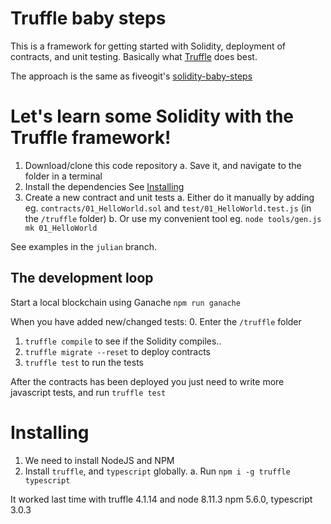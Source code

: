 

# Truffle baby steps
This is a framework for getting started with Solidity, deployment of contracts, and unit testing.
Basically what [Truffle](http://truffleframework.com/) does best.

The approach is the same as fiveogit's [solidity-baby-steps](https://github.com/fivedogit/solidity-baby-steps)

# Let's learn some Solidity with the Truffle framework!

  1. Download/clone this code repository
    a. Save it, and navigate to the folder in a terminal 
  2. Install the dependencies
    See [Installing](#Installing)
  3. Create a new contract and unit tests
    a. Either do it manually by adding eg. `contracts/01_HelloWorld.sol` and `test/01_HelloWorld.test.js` (in the `/truffle` folder)
    b. Or use my convenient tool eg. `node tools/gen.js mk 01_HelloWorld`

See examples in the `julian` branch.

## The development loop

Start a local blockchain using Ganache `npm run ganache`

When you have added new/changed tests:
  0. Enter the `/truffle` folder
  1. `truffle compile` to see if the Solidity compiles..
  2. `truffle migrate --reset` to deploy contracts
  3. `truffle test` to run the tests

After the contracts has been deployed you just need to write more javascript tests, and run `truffle test`

# Installing 

  1. We need to install NodeJS and NPM
  2. Install `truffle`, and `typescript` globally. 
      a. Run `npm i -g truffle typescript`

It worked last time with truffle 4.1.14 and node 8.11.3 npm 5.6.0, typescript 3.0.3
